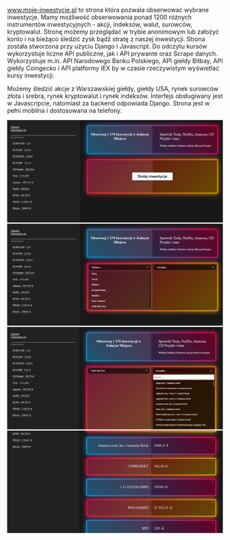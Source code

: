 www.moje-inwestycje.pl to strona która pozwala obserwować wybrane inwestycje. Mamy możliwość obserwowania ponad 1200 różnych instrumentów inwestycyjnych - akcji, indeksów, walut, surowców, kryptowalut. Stronę możemy przeglądać w trybie anonimowym lub założyć konto i na bieżąco śledzić zysk bądź stratę z naszej inwestycji. Strona została stworzona przy użyciu Django i Javascript. Do odczytu kursów wykorzystuje liczne API publiczne, jak i API prywante oraz Scrape danych. Wykorzystuje m.in. API Narodowego Banku Polskiego, API giełdy Bitbay, API giełdy Coingecko i API platformy IEX by w czasie rzeczywistym wyświetlać kursy inwestycji.

Możemy śledzić akcje z Warszawskiej giełdy, giełdy USA, rynek surowców złota i srebra, rynek kryptowalut i rynek indeksów. Interfejs obsługiwany jest w Javascripcie, natomiast za backend odpowiada Django. Strona jest w pełni mobilna i dostosowana na telefony.

![alt text](https://github.com/waszkiewiczja/mojeInwestycje/blob/main/mf1.png?raw=true)
![alt text](https://github.com/waszkiewiczja/mojeInwestycje/blob/main/mf2.png?raw=true)
![alt text](https://github.com/waszkiewiczja/mojeInwestycje/blob/main/mf3.png?raw=true)
![alt text](https://github.com/waszkiewiczja/mojeInwestycje/blob/main/mf4.png?raw=true)
